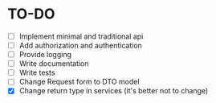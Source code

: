 # TO-DO

- [ ] Implement minimal and traditional api
- [ ] Add authorization and authentication
- [ ] Provide logging
- [ ] Write documentation
- [ ] Write tests
- [ ] Change Request form to DTO model
- [x] Change return type in services (it's better not to change)
